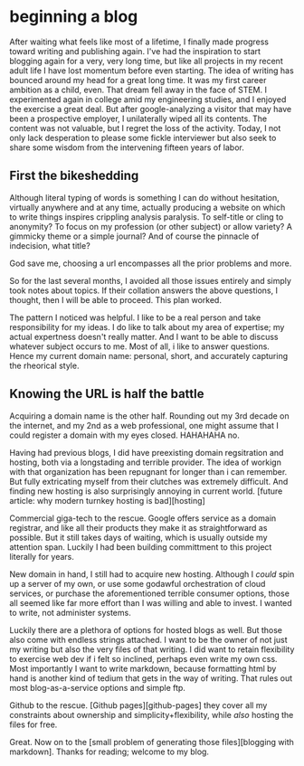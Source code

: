 # beginning a blog

After waiting what feels like most of a lifetime, I finally made progress toward writing and publishing again.  I've had the inspiration to start blogging again for a very, very long time, but like all projects in my recent adult life I have lost momentum before even starting.
The idea of writing has bounced around my head for a great long time.  It was my first career ambition as a child, even.  That dream fell away in the face of STEM.  I experimented again in college amid my engineering studies, and I enjoyed the exercise a great deal.  But after google-analyzing a visitor that may have been a prospective employer, I unilaterally wiped all its contents.  The content was not valuable, but I regret the loss of the activity.
Today, I not only lack desperation to please some fickle interviewer but also seek to share some wisdom from the intervening fifteen years of labor.

## First the bikeshedding
Although literal typing of words is something I can do without hesitation, virtually anywhere and at any time, actually producing a website on which to write things inspires crippling analysis paralysis.  To self-title or cling to anonymity?  To focus on my profession (or other subject) or allow variety?  A gimmicky theme or a simple journal?  And of course the pinnacle of indecision, what title?

God save me, choosing a url encompasses all the prior problems and more.

So for the last several months, I avoided all those issues entirely and simply took notes about topics.  If their collation answers the above questions, I thought, then I will be able to proceed.  This plan worked.  

The pattern I noticed was helpful.  I like to be a real person and take responsibility for my ideas.  I do like to talk about my area of expertise; my actual expertness doesn't really matter.  And I want to be able to discuss whatever subject occurs to me.  Most of all, i like to answer questions.  Hence my current domain name: personal, short, and accurately capturing the rheorical style.

## Knowing the URL is half the battle
Acquiring a domain name is the other half.  Rounding out my 3rd decade on the internet, and my 2nd as a web professional, one might assume that I could register a domain with my eyes closed.  HAHAHAHA no.

Having had previous blogs, I did have preexisting domain regsitration and hosting, both via a longstading and terrible provider.  The idea of workign with that organization has been repugnant for longer than i can remember.  But fully extricating myself from their clutches was extremely difficult.  And finding new hosting is also surprisingly annoying in current world.  [future article: why modern turnkey hosting is bad][hosting]

Commercial giga-tech to the rescue.  Google offers service as a domain registrar, and like all their products they make it as straightforward as possible.  But it still takes days of waiting, which is usually outside my attention span.  Luckily I had been building committment to this project literally for years.

New domain in hand, I still had to acquire new hosting.  Although I _could_ spin up a server of my own, or use some godawful orchestration of cloud services, or purchase the aforementioned terrible consumer options, those all seemed like far more effort than I was willing and able to invest.  I wanted to write, not administer systems.

Luckily there are a plethora of options for hosted blogs as well.  But those also come with endless strings attached.  I want to be the owner of not just my writing but also the very files of that writing.  I did want to retain flexibility to exercise web dev if i felt so inclined, perhaps even write my own css.  Most importantly I want to write markdown, because formatting html by hand is another kind of tedium that gets in the way of writing.  That rules out most blog-as-a-service options and simple ftp.

Github to the rescue.  [Github pages][github-pages] they cover all my constraints about ownership and simplicity+flexibility, while _also_ hosting the files for free.

Great.  Now on to the [small problem of generating those files][blogging with markdown].  Thanks for reading; welcome to my blog.
